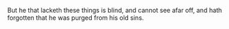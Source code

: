 But he that lacketh these things is blind, and cannot see afar off, and hath forgotten that he was purged from his old sins.
